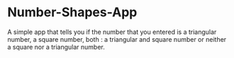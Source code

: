 # Number-Shapes-App

A simple app that tells you if the number that you entered is a triangular number, a square number, both : a triangular and square number or neither a square nor a triangular number.
